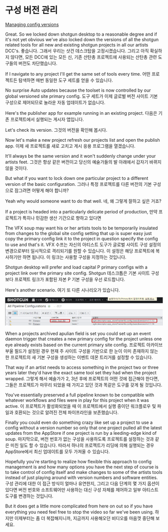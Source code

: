 # 구성 버전 관리

[Managing config versions](https://youtu.be/5nRZ5GgcOnk?t=18m27s)

Great. So we locked down shotgun desktop to a reasonable degree and if it's not yet obvious we've also locked down the versions of all the shotgun related tools for all new and existing shotgun projects in all our artists DCC's.
좋습니다. 그래서 우리는 샷건 데스크탑을 고정시켰습니다. 그리고 아직 확실하지 않다면, 모든 DCC에 있는 모든 신, 기존 산탄총 프로젝트에 사용되는 산탄총 관련 도구들의 버전도 차단했습니다.

If I navigate to any project I'll get the same set of tools every time.
어떤 프로젝트든 탐색하면 매번 동일한 도구 세트를 얻을 수 있습니다.

No surprise Auto updates because the toolset is now controlled by our global versioned site primary config.
도구 세트가 이제 글로벌 버전 사이트 기본 구성으로 제어되므로 놀라운 자동 업데이트가 없습니다.

Here's the publisher app for example running in an existing project.
다음은 기존 프로젝트에서 실행되는 게시자 앱입니다.

Let's check its version.
그것의 버전을 확인해 봅시다.

Now let's make a new project refresh our projects list and open the publish app.
이제 새 프로젝트를 새로 고치고 게시 응용 프로그램을 열겠습니다.

It'll always be the same version and it won't suddenly change under your artists feet.
그것은 항상 같은 버전이고 당신의 예술가들의 발 아래에서 갑자기 바뀌지 않을 것이다.

But what if you want to lock down one particular project to a different version of the basic configuration.
그러나 특정 프로젝트를 다른 버전의 기본 구성으로 잠그려면 어떻게 해야 합니까?

Yeah why would someone want to do that well.
네, 왜 그렇게 잘하고 싶은 거죠?

If a project is headed into a particularly delicate period of production,
만약 프로젝트가 특히나 민감한 생산 기간으로 향하고 있다면

The VFX soup may want his or her artists tools to be temporarily insulated from changes to the global site config setting that up is super easy just copy the primary config link it to the project in question specify the config to use and that's it.
VFX 수프는 자신의 아티스트 도구가 글로벌 사이트 구성 설정의 변경으로부터 일시적으로 격리되기를 원할 수 있습니다. 이 설정은 해당 프로젝트에 복사하기만 하면 됩니다. 이 링크는 사용할 구성을 지정하는 것입니다.

Shotgun desktop will prefer and load capital P primary configs with a project link over the primary site config.
Shotgun 데스크톱은 기본 사이트 구성보다 프로젝트 링크가 포함된 자본 P 기본 구성을 우선 로드합니다.

Here's another scenario.
여기 또 다른 시나리오가 있습니다.

![Local Image](/img/5_toolkit/22.png)

When a projects archived apulian field is set you could set up an event daemon trigger that creates a new primary config for the project unless one eye already exists based on the current primary site config.
프로젝트 아카이브 부울 필드가 설정된 경우 현재 주 사이트 구성을 기반으로 한 눈이 이미 존재하지 않는 한 프로젝트의 새 기본 구성을 생성하는 이벤트 데몬 트리거를 설정할 수 있습니다.

That way if an artist needs to access something in the project two or three years later they'd have the exact same tool set they had when the project wrapped.
그렇게 해서 예술가가 2, 3년 후에 프로젝트의 어떤 것에 접근해야 한다면, 그들은 프로젝트가 마무리 되었을 때 가지고 있던 것과 똑같은 도구를 갖게 될 것입니다.

You've essentially preserved a full pipeline known to be compatible with whatever workflows and files were in play for this project when it was active.
이 프로젝트가 활성화되었을 때 이 프로젝트에서 실행 중이던 워크플로우 및 파일과 호환되는 것으로 알려진 전체 파이프라인을 보존했습니다.

Finally you could even do something crazy like set up a project to use a config without a version number so only that one project pulled all the latest updates from the AppStore if one project is run by a leeding-edge kind of soup.
마지막으로, 버전 번호가 없는 구성을 사용하도록 프로젝트를 설정하는 것과 같은 미친 일도 할 수 있습니다. 따라서 하나의 프로젝트가 리딩에 의해 실행되는 경우 AppStore에서 최신 업데이트를 모두 가져올 수 있습니다.

Hopefully you're starting to realize how flexible this approach to config management is and how many options you have the next step of course is to take control of config itself and make changes to some of the artists tools instead of just playing around with version numbers and software entities.
구성 관리에 대한 이 접근 방식이 얼마나 유연한지, 그리고 다음 단계의 몇 가지 옵션이 있다면 버전 번호와 소프트웨어만 사용하는 대신 구성 자체를 제어하고 일부 아티스트 도구를 변경하는 것입니다.

But it does get a little more complicated from here on out so if you have everything you need feel free to stop the video so far we've been using.
하지만 이제부터는 좀 더 복잡해지니까, 지금까지 사용해오던 비디오를 마음껏 중단해 보세요.